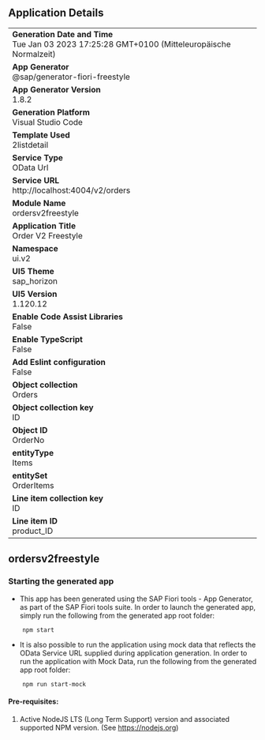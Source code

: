 ## Application Details
|               |
| ------------- |
|**Generation Date and Time**<br>Tue Jan 03 2023 17:25:28 GMT+0100 (Mitteleuropäische Normalzeit)|
|**App Generator**<br>@sap/generator-fiori-freestyle|
|**App Generator Version**<br>1.8.2|
|**Generation Platform**<br>Visual Studio Code|
|**Template Used**<br>2listdetail|
|**Service Type**<br>OData Url|
|**Service URL**<br>http://localhost:4004/v2/orders
|**Module Name**<br>ordersv2freestyle|
|**Application Title**<br>Order V2 Freestyle|
|**Namespace**<br>ui.v2|
|**UI5 Theme**<br>sap_horizon|
|**UI5 Version**<br>1.120.12|
|**Enable Code Assist Libraries**<br>False|
|**Enable TypeScript**<br>False|
|**Add Eslint configuration**<br>False|
|**Object collection**<br>Orders|
|**Object collection key**<br>ID|
|**Object ID**<br>OrderNo|
|**entityType**<br>Items|
|**entitySet**<br>OrderItems|
|**Line item collection key**<br>ID|
|**Line item ID**<br>product_ID|

## ordersv2freestyle



### Starting the generated app

-   This app has been generated using the SAP Fiori tools - App Generator, as part of the SAP Fiori tools suite.  In order to launch the generated app, simply run the following from the generated app root folder:

```
    npm start
```

- It is also possible to run the application using mock data that reflects the OData Service URL supplied during application generation.  In order to run the application with Mock Data, run the following from the generated app root folder:

```
    npm run start-mock
```

#### Pre-requisites:

1. Active NodeJS LTS (Long Term Support) version and associated supported NPM version.  (See https://nodejs.org)


